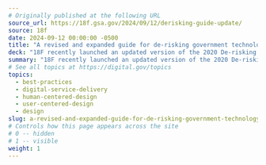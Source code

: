 ```yaml
---
# Originally published at the following URL
source_url: https://18f.gsa.gov/2024/09/12/derisking-guide-update/
source: 18f
date: 2024-09-12 00:00:00 -0500
title: "A revised and expanded guide for de-risking government technology projects"
deck: "18F recently launched an updated version of the 2020 De-risking Government Technology Guide, offering a new section on vendor management, and combining the State Software Budgeting Handbook and Federal Field Guide into one unified resource. The guide offers practical methods for reducing risks in government tech projects, drawing from 18F’s experience and state employee input. This revision reflects the evolving needs of government agencies, providing key insights on custom software development, vendor collaboration, and performance-based contracting."
summary: "18F recently launched an updated version of the 2020 De-risking Government Technology Guide, offering a new section on vendor management, and combining the State Software Budgeting Handbook and Federal Field Guide into one unified resource. The guide offers practical methods for reducing risks in government tech projects, drawing from 18F’s experience and state employee input. This revision reflects the evolving needs of government agencies, providing key insights on custom software development, vendor collaboration, and performance-based contracting."
# See all topics at https://digital.gov/topics
topics:
  - best-practices
  - digital-service-delivery
  - human-centered-design
  - user-centered-design
  - design
slug: a-revised-and-expanded-guide-for-de-risking-government-technology-projects
# Controls how this page appears across the site
# 0 -- hidden
# 1 -- visible
weight: 1
---
```

